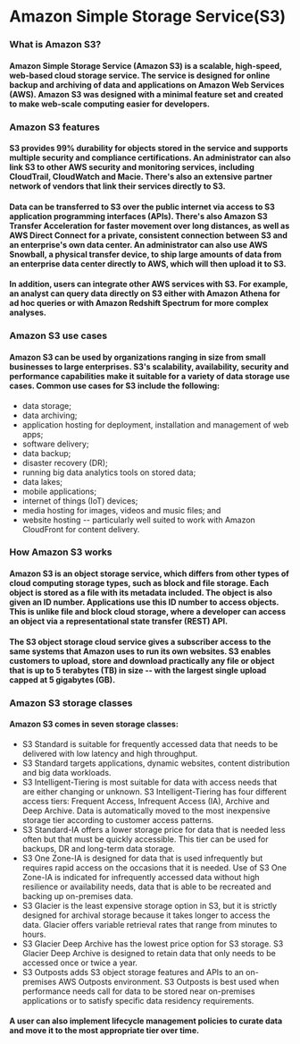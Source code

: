 # Amazon Simple Storage Service(S3)

### What is Amazon S3?
#### Amazon Simple Storage Service (Amazon S3) is a scalable, high-speed, web-based cloud storage service. The service is designed for online backup and archiving of data and applications on Amazon Web Services (AWS). Amazon S3 was designed with a minimal feature set and created to make web-scale computing easier for developers.

### Amazon S3 features
#### S3 provides 99% durability for objects stored in the service and supports multiple security and compliance certifications. An administrator can also link S3 to other AWS security and monitoring services, including CloudTrail, CloudWatch and Macie. There's also an extensive partner network of vendors that link their services directly to S3.

#### Data can be transferred to S3 over the public internet via access to S3 application programming interfaces (APIs). There's also Amazon S3 Transfer Acceleration for faster movement over long distances, as well as AWS Direct Connect for a private, consistent connection between S3 and an enterprise's own data center. An administrator can also use AWS Snowball, a physical transfer device, to ship large amounts of data from an enterprise data center directly to AWS, which will then upload it to S3.

#### In addition, users can integrate other AWS services with S3. For example, an analyst can query data directly on S3 either with Amazon Athena for ad hoc queries or with Amazon Redshift Spectrum for more complex analyses.

### Amazon S3 use cases
#### Amazon S3 can be used by organizations ranging in size from small businesses to large enterprises. S3's scalability, availability, security and performance capabilities make it suitable for a variety of data storage use cases. Common use cases for S3 include the following:

- data storage;
- data archiving;
- application hosting for deployment, installation and management of web apps;
- software delivery;
- data backup;
- disaster recovery (DR);
- running big data analytics tools on stored data;
- data lakes;
- mobile applications;
- internet of things (IoT) devices;
- media hosting for images, videos and music files; and
- website hosting -- particularly well suited to work with Amazon CloudFront for content delivery.

### How Amazon S3 works
#### Amazon S3 is an object storage service, which differs from other types of cloud computing storage types, such as block and file storage. Each object is stored as a file with its metadata included. The object is also given an ID number. Applications use this ID number to access objects. This is unlike file and block cloud storage, where a developer can access an object via a representational state transfer (REST) API.

#### The S3 object storage cloud service gives a subscriber access to the same systems that Amazon uses to run its own websites. S3 enables customers to upload, store and download practically any file or object that is up to 5 terabytes (TB) in size -- with the largest single upload capped at 5 gigabytes (GB).


### Amazon S3 storage classes
#### Amazon S3 comes in seven storage classes:

- S3 Standard
is suitable for frequently accessed data that needs to be delivered with low latency and high throughput. 
- S3 Standard 
targets applications, dynamic websites, content distribution and big data workloads.
- S3 Intelligent-Tiering 
is most suitable for data with access needs that are either changing or unknown. S3 Intelligent-Tiering has four different access tiers: Frequent Access, Infrequent Access (IA), Archive and Deep Archive. Data is automatically moved to the most inexpensive storage tier according to customer access patterns.
- S3 Standard-IA 
offers a lower storage price for data that is needed less often but that must be quickly accessible. This tier can be used for backups, DR and long-term data storage.
- S3 One Zone-IA 
is designed for data that is used infrequently but requires rapid access on the occasions that it is needed. Use of S3 One Zone-IA is indicated for infrequently accessed data without high resilience or availability needs, data that is able to be recreated and backing up on-premises data.
- S3 Glacier 
is the least expensive storage option in S3, but it is strictly designed for archival storage because it takes longer to access the data. Glacier offers variable retrieval rates that range from minutes to hours.
- S3 Glacier 
Deep Archive has the lowest price option for S3 storage. S3 Glacier Deep Archive is designed to retain data that only needs to be accessed once or twice a year.
- S3 Outposts 
adds S3 object storage features and APIs to an on-premises AWS Outposts environment. S3 Outposts is best used when performance needs call for data to be stored near on-premises applications or to satisfy specific data residency requirements.
#### A user can also implement lifecycle management policies to curate data and move it to the most appropriate tier over time.
